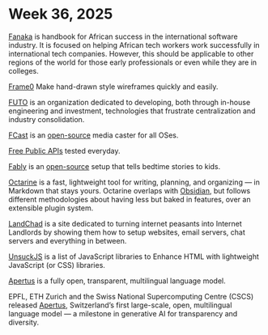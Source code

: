 # Week 36, 2025

[Fanaka](https://fanaka.readthedocs.io) is  handbook for African success in the international software industry. It is focused on helping African tech workers work successfully in international tech companies. However, this should be applicable to other regions of the world for those early professionals or even while they are in colleges.

[Frame0](https://frame0.app/) Make hand-drawn style wireframes quickly and easily.

[FUTO](https://www.futo.org/) is an organization dedicated to developing, both through in-house engineering and investment, technologies that frustrate centralization and industry consolidation.

[FCast](https://fcast.org) is an [open-source](https://gitlab.futo.org/videostreaming/fcast/) media caster for all OSes.

[Free Public APIs](https://www.freepublicapis.com) tested everyday.

[Fably](https://stefanom.github.io/fably/) is an [open-source](https://github.com/stefanom/fably) setup that tells bedtime stories to kids.

[Octarine](https://octarine.app) is a fast, lightweight tool for writing, planning, and organizing — in Markdown that stays yours. Octarine overlaps with [Obsidian](https://obsidian.md), but follows different methodologies about having less but baked in features, over an extensible plugin system.

[LandChad](https://landchad.net) is a site dedicated to turning internet peasants into Internet Landlords by showing them how to setup websites, email servers, chat servers and everything in between.

[UnsuckJS](https://unsuckjs.com) is a list of JavaScript libraries to Enhance HTML with lightweight JavaScript (or CSS) libraries.

[Apertus](https://www.swiss-ai.org/apertus) is a fully open, transparent, multilingual language model.

EPFL, ETH Zurich and the Swiss National Supercomputing Centre (CSCS) released [Apertus](https://www.swiss-ai.org/apertus), Switzerland’s first large-scale, open, multilingual language model — a milestone in generative AI for transparency and diversity.